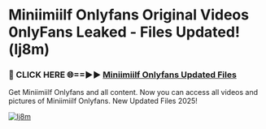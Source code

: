 # Miniimiilf Onlyfans Original Videos 0nlyFans Leaked - Files Updated! (lj8m)

<h3>🔴 CLICK HERE 🌐==►► <a href="https://tinyurl.com/ehrbuxhb" rel="nofollow">Miniimiilf Onlyfans Updated Files</a></h3>

Get Miniimiilf Onlyfans and all content. Now you can access all videos and pictures of Miniimiilf Onlyfans. New Updated Files 2025!

[![lj8m](https://i.imgur.com/lVYEuWS.gif)](https://tinyurl.com/ehrbuxhb)

